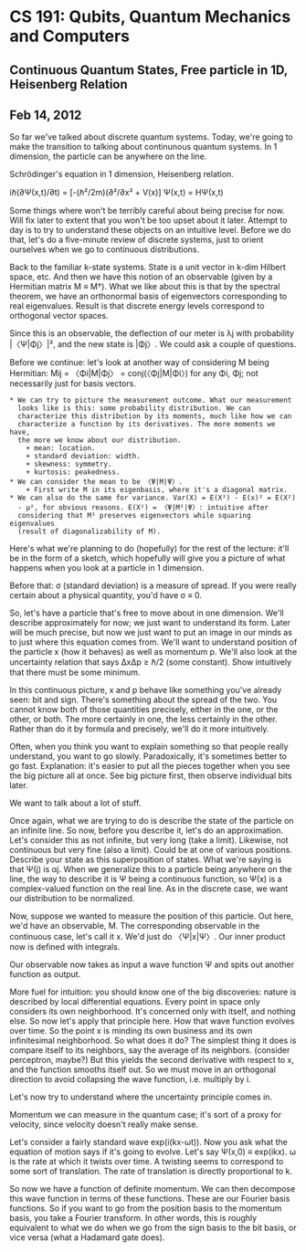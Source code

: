 CS 191: Qubits, Quantum Mechanics and Computers
===============================================
Continuous Quantum States, Free particle in 1D, Heisenberg Relation
--------------------------------------
Feb 14, 2012
------------

So far we've talked about discrete quantum systems. Today, we're going to
make the transition to talking about continunous quantum systems. In 1
dimension, the particle can be anywhere on the line.

Schrödinger's equation in 1 dimension, Heisenberg relation.

iℏ(∂Ψ(x,t)/∂t) = [-(ℏ²/2m)(∂²/∂x² + V(x)] Ψ(x,t) = HΨ(x,t)

Some things where won't be terribly careful about being precise for
now. Will fix later to extent that you won't be too upset about it
later. Attempt to day is to try to understand these objects on an intuitive
level. Before we do that, let's do a five-minute review of discrete
systems, just to orient ourselves when we go to continuous distributions.

Back to the familiar k-state systems. State is a unit vector in k-dim
Hilbert space, etc. And then we have this notion of an observable (given by
a Hermitian matrix M ≡ M†). What we like about this is that by the spectral
theorem, we have an orthonormal basis of eigenvectors corresponding to real
eigenvalues. Result is that discrete energy levels correspond to orthogonal
vector spaces.

Since this is an observable, the deflection of our meter is λj with
probability |〈Ψ|Φj〉|², and the new state is |Φj〉. We could ask a
couple of questions.

Before we continue: let's look at another way of considering M being
Hermitian: Mij = 〈Φi|M|Φj〉 = conj(〈Φj|M|Φi〉) for any Φi, Φj; not
necessarily just for basis vectors.

	* We can try to picture the measurement outcome. What our measurement
	  looks like is this: some probability distribution. We can
	  characterize this distribution by its moments, much like how we can
	  characterize a function by its derivatives. The more moments we have,
	  the more we know about our distribution.
		+ mean: location.
		+ standard deviation: width.
		+ skewness: symmetry.
		+ kurtosis: peakedness.
	* We can consider the mean to be 〈Ψ|M|Ψ〉.
		+ First write M in its eigenbasis, where it's a diagonal matrix.
	* We can also do the same for variance. Var(X) = E(X²) - E(x)² = E(X²)
	  - μ², for obvious reasons. E(X²) = 〈Ψ|M²|Ψ〉: intuitive after
	  considering that M² preserves eigenvectors while squaring eigenvalues
	  (result of diagonalizability of M).

Here's what we're planning to do (hopefully) for the rest of the lecture:
it'll be in the form of a sketch, which hopefully will give you a picture
of what happens when you look at a particle in 1 dimension.

Before that: σ (standard deviation) is a measure of spread. If you were
really certain about a physical quantity, you'd have σ ≡ 0.

So, let's have a particle that's free to move about in one dimension. We'll
describe approximately for now; we just want to understand its form. Later
will be much precise, but now we just want to put an image in our minds as
to just where this equation comes from. We'll want to understand position
of the particle x (how it behaves) as well as momentum p. We'll also look
at the uncertainty relation that says ΔxΔp ≥ ℏ/2 (some constant). Show
intuitively that there must be some minimum.

In this continuous picture, x and p behave like something you've already
seen: bit and sign. There's something about the spread of the two. You
cannot know both of those quantities precisely, either in the one, or the
other, or both. The more certainly in one, the less certainly in the
other. Rather than do it by formula and precisely, we'll do it more
intuitively.

Often, when you think you want to explain something so that people really
understand, you want to go slowly. Paradoxically, it's sometimes better to
go fast. Explanation: it's easier to put all the pieces together when you
see the big picture all at once. See big picture first, then observe
individual bits later.

We want to talk about a lot of stuff.

Once again, what we are trying to do is describe the state of the particle
on an infinite line. So now, before you describe it, let's do an
approximation. Let's consider this as not infinite, but very long (take a
limit). Likewise, not continuous but very fine (also a limit). Could be at
one of various positions. Describe your state as this superposition of
states. What we're saying is that Ψ(j) is αj. When we generalize this to a
particle being anywhere on the line, the way to describe it is Ψ being a
continuous function, so Ψ(x) is a complex-valued function on the real
line. As in the discrete case, we want our distribution to be normalized.

Now, suppose we wanted to measure the position of this particle. Out here,
we'd have an observable, M. The corresponding observable in the continuous
case, let's call it x. We'd just do 〈Ψ|x|Ψ〉. Our inner product now is
defined with integrals.

Our observable now takes as input a wave function Ψ and spits out another
function as output.

More fuel for intuition: you should know one of the big discoveries: nature
is described by local differential equations. Every point in space only
considers its own neighborhood. It's concerned only with itself, and
nothing else. So now let's apply that principle here. How that wave
function evolves over time. So the point x is minding its own business and
its own infinitesimal neighborhood. So what does it do? The simplest thing
it does is compare itself to its neighbors, say the average of its
neighbors. (consider perceptron, maybe?) But this yields the second
derivative with respect to x, and the function smooths itself out. So we
must move in an orthogonal direction to avoid collapsing the wave
function, i.e. multiply by i.

Let's now try to understand where the uncertainty principle comes in.

Momentum we can measure in the quantum case; it's sort of a proxy for
velocity, since velocity doesn't really make sense.

Let's consider a fairly standard wave exp(i(kx-ωt)). Now you ask what the
equation of motion says if it's going to evolve. Let's say Ψ(x,0) ≡
exp(ikx). ω is the rate at which it twists over time. A twisting seems to
correspond to some sort of translation. The rate of translation is directly
proportional to k.

So now we have a function of definite momentum. We can then decompose this
wave function in terms of these functions. These are our Fourier basis
functions. So if you want to go from the position basis to the momentum
basis, you take a Fourier transform. In other words, this is roughly
equivalent to what we do when we go from the sign basis to the bit basis,
or vice versa (what a Hadamard gate does).
